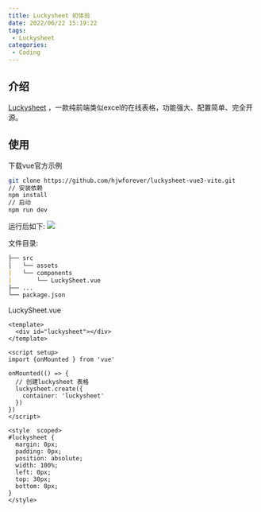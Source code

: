 ```yaml
---
title: Luckysheet 初体验
date: 2022/06/22 15:19:22
tags:
 - Luckysheet
categories:
 - Coding
---
```


## 介绍
[Luckysheet](https://github.com/mengshukeji/Luckysheet) ，一款纯前端类似excel的在线表格，功能强大、配置简单、完全开源。

## 使用

下载vue官方示例
``` sh
git clone https://github.com/hjwforever/luckysheet-vue3-vite.git
// 安装依赖
npm install 
// 启动
npm run dev
```

运行后如下:
![](/coding/luckysheet/1.jpg)

文件目录:

``` md
├── src
│   └── assets
|   └── components
|       └── LuckySheet.vue 
├── ...
└── package.json
```

LuckySheet.vue 

``` vue
<template>
  <div id="luckysheet"></div>
</template>

<script setup>
import {onMounted } from 'vue'

onMounted(() => {
  // 创建luckysheet 表格
  luckysheet.create({
    container: 'luckysheet'
  })
})
</script>

<style  scoped>
#luckysheet {
  margin: 0px;
  padding: 0px;
  position: absolute;
  width: 100%;
  left: 0px;
  top: 30px;
  bottom: 0px;
}
</style>

```